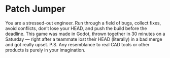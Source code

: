 # Patch Jumper
You are a stressed-out engineer. Run through a field of bugs, collect fixes, avoid conflicts, don’t lose your HEAD, and push the build before the deadline.
This game was made in Godot, thrown together in 30 minutes on a Saturday — right after a teammate lost their HEAD (literally) in a bad merge and got really upset.
P.S. Any resemblance to real CAD tools or other products is purely in your imagination.
